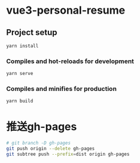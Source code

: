 # vue3-personal-resume

## Project setup

```bash
yarn install
```

### Compiles and hot-reloads for development

```bash
yarn serve
```

### Compiles and minifies for production

```bash
yarn build
```

# 推送gh-pages

```bash
# git branch -D gh-pages
git push origin --delete gh-pages
git subtree push --prefix=dist origin gh-pages
```
